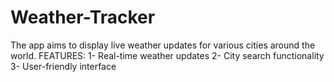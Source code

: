# Weather-Tracker
The app aims to display live weather updates for various cities around the world.
FEATURES:
1- Real-time weather updates
2- City search functionality
3- User-friendly interface
